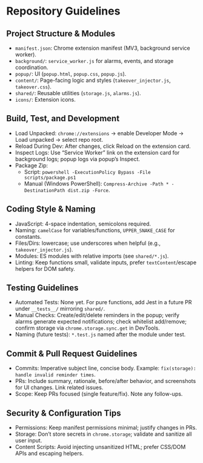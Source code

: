 # Repository Guidelines

## Project Structure & Modules
- `manifest.json`: Chrome extension manifest (MV3, background service worker).
- `background/`: `service_worker.js` for alarms, events, and storage coordination.
- `popup/`: UI (`popup.html`, `popup.css`, `popup.js`).
- `content/`: Page-facing logic and styles (`takeover_injector.js`, `takeover.css`).
- `shared/`: Reusable utilities (`storage.js`, `alarms.js`).
- `icons/`: Extension icons.

## Build, Test, and Development
- Load Unpacked: `chrome://extensions` → enable Developer Mode → Load unpacked → select repo root.
- Reload During Dev: After changes, click Reload on the extension card.
- Inspect Logs: Use “Service Worker” link on the extension card for background logs; popup logs via popup’s Inspect.
- Package Zip:
  - Script: `powershell -ExecutionPolicy Bypass -File scripts/package.ps1`
  - Manual (Windows PowerShell): `Compress-Archive -Path * -DestinationPath dist.zip -Force`.

## Coding Style & Naming
- JavaScript: 4-space indentation, semicolons required.
- Naming: `camelCase` for variables/functions, `UPPER_SNAKE_CASE` for constants.
- Files/Dirs: lowercase; use underscores when helpful (e.g., `takeover_injector.js`).
- Modules: ES modules with relative imports (see `shared/*.js`).
- Linting: Keep functions small, validate inputs, prefer `textContent`/escape helpers for DOM safety.

## Testing Guidelines
- Automated Tests: None yet. For pure functions, add Jest in a future PR under `__tests__/` mirroring `shared/`.
- Manual Checks: Create/edit/delete reminders in the popup; verify alarms generate expected notifications; check whitelist add/remove; confirm storage via `chrome.storage.sync.get` in DevTools.
- Naming (future tests): `*.test.js` named after the module under test.

## Commit & Pull Request Guidelines
- Commits: Imperative subject line, concise body. Example: `fix(storage): handle invalid reminder times`.
- PRs: Include summary, rationale, before/after behavior, and screenshots for UI changes. Link related issues.
- Scope: Keep PRs focused (single feature/fix). Note any follow-ups.

## Security & Configuration Tips
- Permissions: Keep manifest permissions minimal; justify changes in PRs.
- Storage: Don’t store secrets in `chrome.storage`; validate and sanitize all user input.
- Content Scripts: Avoid injecting unsanitized HTML; prefer CSS/DOM APIs and escaping helpers.
